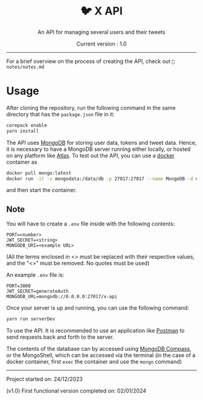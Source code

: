 <div align="center">
<h1>🐦 X API </h1>

An API for managing several users and their tweets

Current version : 1.0

</div>

---

For a brief overview on the process of creating the API, check out
`📁notes/notes.md`

# Usage

After cloning the repository, run the following command in
the same directory that has the `package.json` file in it:

```bash
corepack enable
yarn install
```

The API uses [MongoDB](https://www.mongodb.com/)
for storing user data, tokens and tweet
data. Hence, it is necessary to have a
MongoDB server running either locally, or hosted on any platform
like [Atlas](https://www.mongodb.com/cloud/atlas/register).
To test out the API, you can use a [docker](https://www.docker.com/)
container as

```bash
docker pull mongo:latest
docker run -it -v mongodata:/data/db -p 27017:27017 --name MongoDB -d mongo:latest
```

and then start the container.

## Note

You will have to create a `.env` file inside with the following contents:

```env
PORT=<number>
JWT_SECRET=<string>
MONGODB_URI=<example URL>
```

(All the terms enclosed in <> must be replaced with their respective values,
and the "<>" must be removed. No quotes must be used)

An example `.env` file is:

```env
PORT=3000
JWT_SECRET=generateAuth
MONGODB_URL=mongodb://0.0.0.0:27017/x-api
```

Once your server is up and running, you can use the following command:

```bash
yarn run serverDev
```

To use the API. It is recommended to use an application like
[Postman](https://www.postman.com/) to
send requests back and forth to the server.

The contents of the database can by accessed using
[MongoDB Compass](https://www.mongodb.com/products/compass), or
the MongoShell, which can be accessed via the terminal (in the case of
a docker container, first `exec` the container and use the `mongo` command)

---

Project started on: 24/12/2023

(v1.0) First functional version completed on: 02/01/2024
